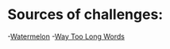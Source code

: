 **Sources of challenges:**
============================

-[Watermelon](https://codeforces.com/problemset/problem/4/A)
-[Way Too Long Words](https://codeforces.com/problemset/problem/71/A)
